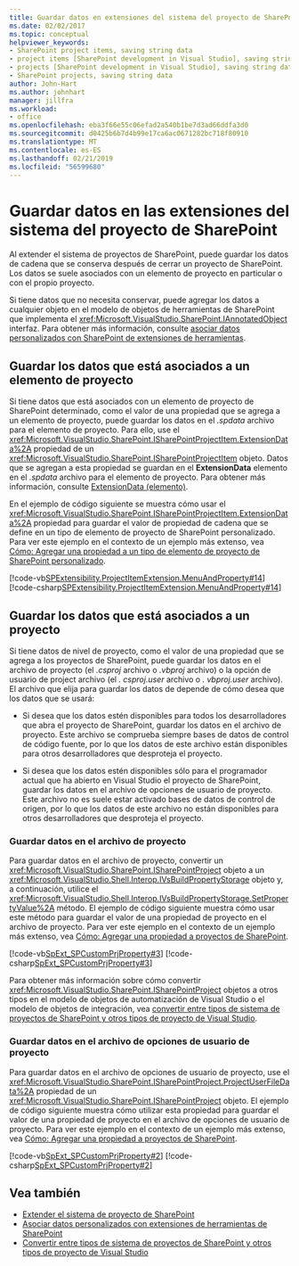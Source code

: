 ```yaml
---
title: Guardar datos en extensiones del sistema del proyecto de SharePoint | Microsoft Docs
ms.date: 02/02/2017
ms.topic: conceptual
helpviewer_keywords:
- SharePoint project items, saving string data
- project items [SharePoint development in Visual Studio], saving string data
- projects [SharePoint development in Visual Studio], saving string data
- SharePoint projects, saving string data
author: John-Hart
ms.author: johnhart
manager: jillfra
ms.workload:
- office
ms.openlocfilehash: eba3f66e55c06efad2a540b1be7d3ad66ddfa3d0
ms.sourcegitcommit: d0425b6b7d4b99e17ca6ac0671282bc718f80910
ms.translationtype: MT
ms.contentlocale: es-ES
ms.lasthandoff: 02/21/2019
ms.locfileid: "56599680"
---
```

# <a name="save-data-in-extensions-of-the-sharepoint-project-system"></a>Guardar datos en las extensiones del sistema del proyecto de SharePoint
  Al extender el sistema de proyectos de SharePoint, puede guardar los datos de cadena que se conserva después de cerrar un proyecto de SharePoint. Los datos se suele asociados con un elemento de proyecto en particular o con el propio proyecto.

 Si tiene datos que no necesita conservar, puede agregar los datos a cualquier objeto en el modelo de objetos de herramientas de SharePoint que implementa el <xref:Microsoft.VisualStudio.SharePoint.IAnnotatedObject> interfaz. Para obtener más información, consulte [asociar datos personalizados con SharePoint de extensiones de herramientas](../sharepoint/associating-custom-data-with-sharepoint-tools-extensions.md).

## <a name="save-data-that-is-associated-with-a-project-item"></a>Guardar los datos que está asociados a un elemento de proyecto
 Si tiene datos que está asociados con un elemento de proyecto de SharePoint determinado, como el valor de una propiedad que se agrega a un elemento de proyecto, puede guardar los datos en el *.spdata* archivo para el elemento de proyecto. Para ello, use el <xref:Microsoft.VisualStudio.SharePoint.ISharePointProjectItem.ExtensionData%2A> propiedad de un <xref:Microsoft.VisualStudio.SharePoint.ISharePointProjectItem> objeto. Datos que se agregan a esta propiedad se guardan en el **ExtensionData** elemento en el *.spdata* archivo para el elemento de proyecto. Para obtener más información, consulte [ExtensionData (elemento)](../sharepoint/extensiondata-element.md).

 En el ejemplo de código siguiente se muestra cómo usar el <xref:Microsoft.VisualStudio.SharePoint.ISharePointProjectItem.ExtensionData%2A> propiedad para guardar el valor de propiedad de cadena que se define en un tipo de elemento de proyecto de SharePoint personalizado. Para ver este ejemplo en el contexto de un ejemplo más extenso, vea [Cómo: Agregar una propiedad a un tipo de elemento de proyecto de SharePoint personalizado](../sharepoint/how-to-add-a-property-to-a-custom-sharepoint-project-item-type.md).

 [!code-vb[SPExtensibility.ProjectItemExtension.MenuAndProperty#14](../sharepoint/codesnippet/VisualBasic/projectitemmenuandproperty/extension/projectitemtypeproperty.vb#14)]
 [!code-csharp[SPExtensibility.ProjectItemExtension.MenuAndProperty#14](../sharepoint/codesnippet/CSharp/projectitemmenuandproperty/extension/projectitemtypeproperty.cs#14)]

## <a name="save-data-that-is-associated-with-a-project"></a>Guardar los datos que está asociados a un proyecto
 Si tiene datos de nivel de proyecto, como el valor de una propiedad que se agrega a los proyectos de SharePoint, puede guardar los datos en el archivo de proyecto (el *.csproj* archivo o *.vbproj* archivo) o la opción de usuario de project archivo (el *. csproj.user* archivo o *. vbproj.user* archivo). El archivo que elija para guardar los datos de depende de cómo desea que los datos que se usará:

-   Si desea que los datos estén disponibles para todos los desarrolladores que abra el proyecto de SharePoint, guardar los datos en el archivo de proyecto. Este archivo se comprueba siempre bases de datos de control de código fuente, por lo que los datos de este archivo están disponibles para otros desarrolladores que desproteja el proyecto.

-   Si desea que los datos estén disponibles sólo para el programador actual que ha abierto en Visual Studio el proyecto de SharePoint, guardar los datos en el archivo de opciones de usuario de proyecto. Este archivo no es suele estar activado bases de datos de control de origen, por lo que los datos de este archivo no están disponibles para otros desarrolladores que desproteja el proyecto.

### <a name="save-data-to-the-project-file"></a>Guardar datos en el archivo de proyecto
 Para guardar datos en el archivo de proyecto, convertir un <xref:Microsoft.VisualStudio.SharePoint.ISharePointProject> objeto a un <xref:Microsoft.VisualStudio.Shell.Interop.IVsBuildPropertyStorage> objeto y, a continuación, utilice el <xref:Microsoft.VisualStudio.Shell.Interop.IVsBuildPropertyStorage.SetPropertyValue%2A> método. El ejemplo de código siguiente muestra cómo usar este método para guardar el valor de una propiedad de proyecto en el archivo de proyecto. Para ver este ejemplo en el contexto de un ejemplo más extenso, vea [Cómo: Agregar una propiedad a proyectos de SharePoint](../sharepoint/how-to-add-a-property-to-sharepoint-projects.md).

 [!code-vb[SpExt_SPCustomPrjProperty#3](../sharepoint/codesnippet/VisualBasic/customspproperty/customproperty.vb#3)]
 [!code-csharp[SpExt_SPCustomPrjProperty#3](../sharepoint/codesnippet/CSharp/customspproperty/customproperty.cs#3)]

 Para obtener más información sobre cómo convertir <xref:Microsoft.VisualStudio.SharePoint.ISharePointProject> objetos a otros tipos en el modelo de objetos de automatización de Visual Studio o el modelo de objetos de integración, vea [convertir entre tipos de sistema de proyectos de SharePoint y otros tipos de proyecto de Visual Studio](../sharepoint/converting-between-sharepoint-project-system-types-and-other-visual-studio-project-types.md).

### <a name="save-data-to-the-project-user-option-file"></a>Guardar datos en el archivo de opciones de usuario de proyecto
 Para guardar datos en el archivo de opciones de usuario de proyecto, use el <xref:Microsoft.VisualStudio.SharePoint.ISharePointProject.ProjectUserFileData%2A> propiedad de un <xref:Microsoft.VisualStudio.SharePoint.ISharePointProject> objeto. El ejemplo de código siguiente muestra cómo utilizar esta propiedad para guardar el valor de una propiedad de proyecto en el archivo de opciones de usuario de proyecto. Para ver este ejemplo en el contexto de un ejemplo más extenso, vea [Cómo: Agregar una propiedad a proyectos de SharePoint](../sharepoint/how-to-add-a-property-to-sharepoint-projects.md).

 [!code-vb[SpExt_SPCustomPrjProperty#2](../sharepoint/codesnippet/VisualBasic/customspproperty/customproperty.vb#2)]
 [!code-csharp[SpExt_SPCustomPrjProperty#2](../sharepoint/codesnippet/CSharp/customspproperty/customproperty.cs#2)]

## <a name="see-also"></a>Vea también
- [Extender el sistema de proyecto de SharePoint](../sharepoint/extending-the-sharepoint-project-system.md)
- [Asociar datos personalizados con extensiones de herramientas de SharePoint](../sharepoint/associating-custom-data-with-sharepoint-tools-extensions.md)
- [Convertir entre tipos de sistema de proyectos de SharePoint y otros tipos de proyecto de Visual Studio](../sharepoint/converting-between-sharepoint-project-system-types-and-other-visual-studio-project-types.md)
